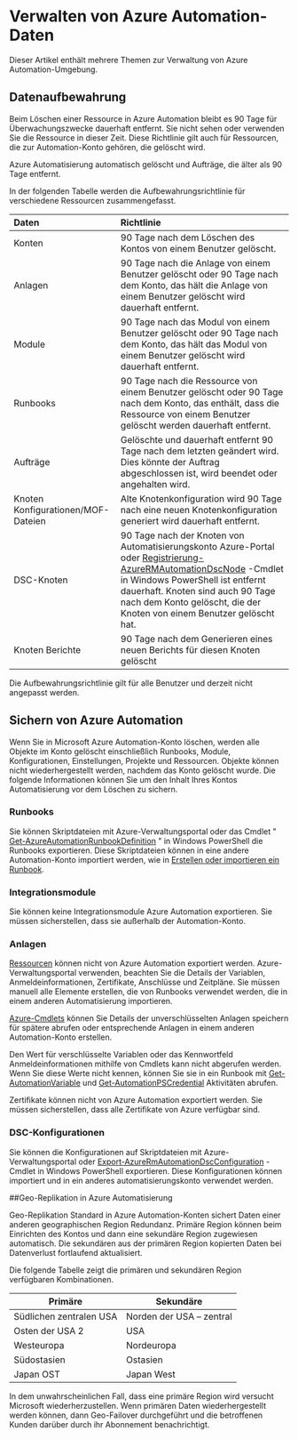 <properties 
   pageTitle="Verwalten von Azure Automation Daten | Microsoft Azure"
   description="Dieser Artikel enthält mehrere Themen zur Verwaltung von Azure Automation-Umgebung.  Derzeit enthält Data Retention und Azure Automatisierung Disaster Recovery in Azure Automation sichern."
   services="automation"
   documentationCenter=""
   authors="SnehaGunda"
   manager="stevenka"
   editor="tysonn" />
<tags 
   ms.service="automation"
   ms.devlang="na"
   ms.topic="article"
   ms.tgt_pltfrm="na"
   ms.workload="infrastructure-services"
   ms.date="05/02/2016"
   ms.author="bwren;sngun" />

# <a name="managing-azure-automation-data"></a>Verwalten von Azure Automation-Daten

Dieser Artikel enthält mehrere Themen zur Verwaltung von Azure Automation-Umgebung.

## <a name="data-retention"></a>Datenaufbewahrung

Beim Löschen einer Ressource in Azure Automation bleibt es 90 Tage für Überwachungszwecke dauerhaft entfernt.  Sie nicht sehen oder verwenden Sie die Ressource in dieser Zeit.  Diese Richtlinie gilt auch für Ressourcen, die zur Automation-Konto gehören, die gelöscht wird.

Azure Automatisierung automatisch gelöscht und Aufträge, die älter als 90 Tage entfernt.

In der folgenden Tabelle werden die Aufbewahrungsrichtlinie für verschiedene Ressourcen zusammengefasst.

|Daten|Richtlinie|
|:---|:---|
|Konten|90 Tage nach dem Löschen des Kontos von einem Benutzer gelöscht.|
|Anlagen|90 Tage nach die Anlage von einem Benutzer gelöscht oder 90 Tage nach dem Konto, das hält die Anlage von einem Benutzer gelöscht wird dauerhaft entfernt.|
|Module|90 Tage nach das Modul von einem Benutzer gelöscht oder 90 Tage nach dem Konto, das hält das Modul von einem Benutzer gelöscht wird dauerhaft entfernt.|
|Runbooks|90 Tage nach die Ressource von einem Benutzer gelöscht oder 90 Tage nach dem Konto, das enthält, dass die Ressource von einem Benutzer gelöscht werden dauerhaft entfernt.|
|Aufträge|Gelöschte und dauerhaft entfernt 90 Tage nach dem letzten geändert wird. Dies könnte der Auftrag abgeschlossen ist, wird beendet oder angehalten wird.|
|Knoten Konfigurationen/MOF-Dateien| Alte Knotenkonfiguration wird 90 Tage nach eine neuen Knotenkonfiguration generiert wird dauerhaft entfernt.|
|DSC-Knoten| 90 Tage nach der Knoten von Automatisierungskonto Azure-Portal oder [Registrierung-AzureRMAutomationDscNode](https://msdn.microsoft.com/library/mt603500.aspx) -Cmdlet in Windows PowerShell ist entfernt dauerhaft. Knoten sind auch 90 Tage nach dem Konto gelöscht, die der Knoten von einem Benutzer gelöscht hat. |
|Knoten Berichte| 90 Tage nach dem Generieren eines neuen Berichts für diesen Knoten gelöscht|

Die Aufbewahrungsrichtlinie gilt für alle Benutzer und derzeit nicht angepasst werden.

## <a name="backing-up-azure-automation"></a>Sichern von Azure Automation

Wenn Sie in Microsoft Azure Automation-Konto löschen, werden alle Objekte im Konto gelöscht einschließlich Runbooks, Module, Konfigurationen, Einstellungen, Projekte und Ressourcen. Objekte können nicht wiederhergestellt werden, nachdem das Konto gelöscht wurde.  Die folgende Informationen können Sie um den Inhalt Ihres Kontos Automatisierung vor dem Löschen zu sichern. 

### <a name="runbooks"></a>Runbooks

Sie können Skriptdateien mit Azure-Verwaltungsportal oder das Cmdlet " [Get-AzureAutomationRunbookDefinition](https://msdn.microsoft.com/library/dn690269.aspx) " in Windows PowerShell die Runbooks exportieren.  Diese Skriptdateien können in eine andere Automation-Konto importiert werden, wie in [Erstellen oder importieren ein Runbook](https://msdn.microsoft.com/library/dn643637.aspx).


### <a name="integration-modules"></a>Integrationsmodule

Sie können keine Integrationsmodule Azure Automation exportieren.  Sie müssen sicherstellen, dass sie außerhalb der Automation-Konto.

### <a name="assets"></a>Anlagen

[Ressourcen](https://msdn.microsoft.com/library/dn939988.aspx) können nicht von Azure Automation exportiert werden.  Azure-Verwaltungsportal verwenden, beachten Sie die Details der Variablen, Anmeldeinformationen, Zertifikate, Anschlüsse und Zeitpläne.  Sie müssen manuell alle Elemente erstellen, die von Runbooks verwendet werden, die in einem anderen Automatisierung importieren.

[Azure-Cmdlets](https://msdn.microsoft.com/library/dn690262.aspx) können Sie Details der unverschlüsselten Anlagen speichern für spätere abrufen oder entsprechende Anlagen in einem anderen Automation-Konto erstellen.

Den Wert für verschlüsselte Variablen oder das Kennwortfeld Anmeldeinformationen mithilfe von Cmdlets kann nicht abgerufen werden.  Wenn Sie diese Werte nicht kennen, können Sie sie in ein Runbook mit [Get-AutomationVariable](https://msdn.microsoft.com/library/dn940012.aspx) und [Get-AutomationPSCredential](https://msdn.microsoft.com/library/dn940015.aspx) Aktivitäten abrufen.

Zertifikate können nicht von Azure Automation exportiert werden.  Sie müssen sicherstellen, dass alle Zertifikate von Azure verfügbar sind.

### <a name="dsc-configurations"></a>DSC-Konfigurationen

Sie können die Konfigurationen auf Skriptdateien mit Azure-Verwaltungsportal oder [Export-AzureRmAutomationDscConfiguration](https://msdn.microsoft.com/library/mt603485.aspx) -Cmdlet in Windows PowerShell exportieren. Diese Konfigurationen können importiert und in ein anderes automatisierungskonto verwendet werden.


##<a name="geo-replication-in-azure-automation"></a>Geo-Replikation in Azure Automatisierung

Geo-Replikation Standard in Azure Automation-Konten sichert Daten einer anderen geographischen Region Redundanz. Primäre Region können beim Einrichten des Kontos und dann eine sekundäre Region zugewiesen automatisch. Die sekundären aus der primären Region kopierten Daten bei Datenverlust fortlaufend aktualisiert.  

Die folgende Tabelle zeigt die primären und sekundären Region verfügbaren Kombinationen.

|Primäre            |Sekundäre
| ---------------   |----------------
|Südlichen zentralen USA   |Norden der USA – zentral
|Osten der USA 2          |USA
|Westeuropa        |Nordeuropa
|Südostasien    |Ostasien
|Japan OST         |Japan West

In dem unwahrscheinlichen Fall, dass eine primäre Region wird versucht Microsoft wiederherzustellen. Wenn primären Daten wiederhergestellt werden können, dann Geo-Failover durchgeführt und die betroffenen Kunden darüber durch ihr Abonnement benachrichtigt.

